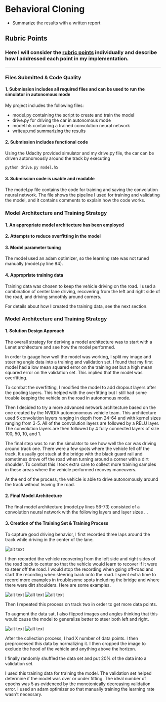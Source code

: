 # **Behavioral Cloning** 

* Summarize the results with a written report

[//]: # (Image References)

[image1]: ./examples/placeholder.png "Model Visualization"
[image2]: ./examples/placeholder.png "Grayscaling"
[image3]: ./examples/placeholder_small.png "Recovery Image"
[image4]: ./examples/placeholder_small.png "Recovery Image"
[image5]: ./examples/placeholder_small.png "Recovery Image"
[image6]: ./examples/placeholder_small.png "Normal Image"
[image7]: ./examples/placeholder_small.png "Flipped Image"

## Rubric Points
### Here I will consider the [rubric points](https://review.udacity.com/#!/rubrics/432/view) individually and describe how I addressed each point in my implementation.  

---
### Files Submitted & Code Quality

#### 1. Submission includes all required files and can be used to run the simulator in autonomous mode

My project includes the following files:
* model.py containing the script to create and train the model
* drive.py for driving the car in autonomous mode
* model.h5 containing a trained convolution neural network 
* writeup.md summarizing the results

#### 2. Submission includes functional code
Using the Udacity provided simulator and my drive.py file, the car can be driven autonomously around the track by executing 
```sh
python drive.py model.h5
```

#### 3. Submission code is usable and readable

The model.py file contains the code for training and saving the convolution neural network. The file shows the pipeline I used for training and validating the model, and it contains comments to explain how the code works.

### Model Architecture and Training Strategy

#### 1. An appropriate model architecture has been employed



#### 2. Attempts to reduce overfitting in the model


#### 3. Model parameter tuning

The model used an adam optimizer, so the learning rate was not tuned manually (model.py line 84).

#### 4. Appropriate training data

Training data was chosen to keep the vehicle driving on the road. I used a combination of center lane driving, recovering from the left and right side of the road, and driving smoothly around corners.

For details about how I created the training data, see the next section. 

### Model Architecture and Training Strategy

#### 1. Solution Design Approach

The overall strategy for deriving a model architecture was to start with a Lenet architecture and see how the model performed.  

In order to gauge how well the model was working, I split my image and steering angle data into a training and validation set. I found that my first model had a low mean squared error on the training set but a high mean squared error on the validation set. This implied that the model was overfitting. 

To combat the overfitting, I modified the model to add dropout layers after the pooling layers.  This helped with the overfitting but I still had some trouble keeping the vehicle on the road in autonomous mode.

Then I decided to try a more advanced network architecture based on the one created by the NVIDIA automonomous vehicle team.  This architecture used 5 convolution layers ranging in depth from 24-64 and with kernel sizes ranging from 3-5.  All of the convolution layers are followed by a RELU layer.  The convolution layers are then followed by 4 fully connected layers of size 100, 50, 10, and 1.

The final step was to run the simulator to see how well the car was driving around track one. There were a few spots where the vehicle fell off the track.  It usually got stuck at the bridge with the black guard rail and sometimes drove off the road when turning around a corner with a dirt shoulder.  To combat this I took extra care to collect more training samples in these areas where the vehicle performed recovey maneuvers.

At the end of the process, the vehicle is able to drive autonomously around the track without leaving the road.

#### 2. Final Model Architecture

The final model architecture (model.py lines 56-73) consisted of a convolution neural network with the following layers and layer sizes ...

#### 3. Creation of the Training Set & Training Process

To capture good driving behavior, I first recorded three laps around the track while driving in the center of the lane.

![alt text][image2]

I then recorded the vehicle recovering from the left side and right sides of the road back to center so that the vehicle would learn to recover if it were to steer off the road.  I would stop the recording when going off-road and start the recording when steering back onto the road.  I spent extra time to record more examples in troublesome spots including the bridge and where there were dirt shoulders.  Here are some examples.

![alt text][image3]
![alt text][image4]
![alt text][image5]

Then I repeated this process on track two in order to get more data points.

To augment the data sat, I also flipped images and angles thinking that this would cause the model to generalize better to steer both left and right.

![alt text][image6]
![alt text][image7]


After the collection process, I had X number of data points. I then preprocessed this data by normalizing it.  I then cropped the image to exclude the hood of the vehicle and anything above the horizon.


I finally randomly shuffled the data set and put 20% of the data into a validation set. 

I used this training data for training the model. The validation set helped determine if the model was over or under fitting. The ideal number of epochs was 5 as evidenced by the monotonically decreasing validation error. I used an adam optimizer so that manually training the learning rate wasn't necessary.
